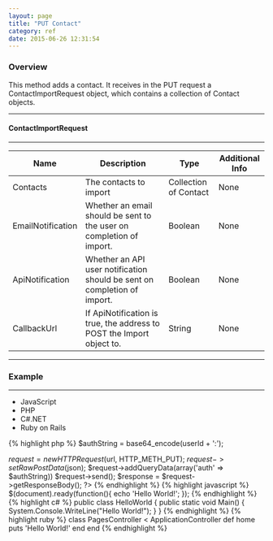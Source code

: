 ```yaml
---
layout: page
title: "PUT Contact"
category: ref
date: 2015-06-26 12:31:54
---
```


### Overview

This method adds a contact. It receives in the PUT request a
ContactImportRequest object, which contains a collection of Contact objects.

---
#### ContactImportRequest
---

| Name  	| Description  	| Type  	| Additional Info  	|
|---	|---	|---	|---	|
| Contacts  	| The contacts to import  	| Collection of Contact  	| None  	|
| EmailNotification  	| Whether an email should be sent to the user on completion of import.  	| Boolean  	| None  	|
| ApiNotification	  	| Whether an API user notification should be sent on completion of import.	| Boolean  	| None  	|
| CallbackUrl  	| If ApiNotification is true, the address to POST the Import object to.  	| String  	| None  	|

---

### Example


---
<div class="container-fluid">
  <ul class='nav nav-tabs' data-tabs='tabs'>
    <li><a class='js'>JavaScript</a></li>
    <li class='active'><a class='php'>PHP</a></li>
    <li><a class='cs'>C#.NET</a></li>
    <li><a class='ror'>Ruby on Rails</a></li>
  </ul>
</div>
{% highlight php %}
<?php
$url = 'https://test-api.i-360.com/1.1/signalr';

$authString = base64_encode(userId + ':');

$request = new HTTPRequest($url, HTTP_METH_PUT);
$request->setRawPostData($json);
$request->addQueryData(array('auth' => $authString))
$request->send();
$response = $request->getResponseBody();
?>
{% endhighlight %}
{% highlight javascript %}
$(document).ready(function(){
    echo 'Hello World!';
});
{% endhighlight %}
{% highlight c# %}
public class HelloWorld
{
    public static void Main()
    {
        System.Console.WriteLine("Hello World!");
    }
}
{% endhighlight %}
{% highlight ruby %}
class PagesController < ApplicationController
    def home
        puts 'Hello World!'
    end
end
{% endhighlight %}